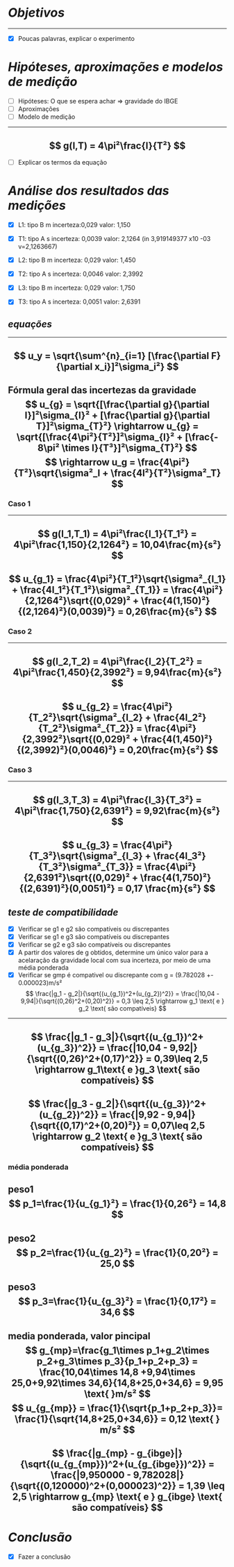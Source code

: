 # *Objetivos*
---
* [x] Poucas palavras, explicar o experimento

# *Hipóteses, aproximações e modelos de medição*
* [ ] Hipóteses: O que se espera achar => gravidade do IBGE
* [ ] Aproximações
* [ ] Modelo de medição 
---
$$
g(l,T) = 4\pi²\frac{l}{T²}
$$
---
* [ ] Explicar os termos da equação

# *Análise dos resultados das medições*
* [x] L1: tipo B m incerteza:0,029 valor: 1,150
* [x] T1: tipo A s incerteza: 0,0039 valor: 2,1264 (in 3,919149377 x10 -03 v=2,1263667)
* [x] L2: tipo B m incerteza: 0,029 valor: 1,450
* [x] T2: tipo A s incerteza: 0,0046 valor: 2,3992
* [x] L3: tipo B m incerteza: 0,029 valor: 1,750
* [x] T3: tipo A s incerteza: 0,0051 valor: 2,6391


## *equações*
---
$$
u_y = \sqrt{\sum^{n}_{i=1} [\frac{\partial F}{\partial x_i}]²\sigma_i²}
$$
---
Fórmula geral das incertezas da gravidade
$$
u_{g} = \sqrt{[\frac{\partial g}{\partial l}]²\sigma_{l}² + [\frac{\partial g}{\partial T}]²\sigma_{T}²} \rightarrow u_{g} = \sqrt{[\frac{4\pi²}{T²}]²\sigma_{l}² + [\frac{- 8\pi² \times l}{T³}]²\sigma_{T}²}
$$
$$
\rightarrow u_g = \frac{4\pi²}{T²}\sqrt{\sigma²_l + \frac{4l²}{T²}\sigma²_T}
$$
---
### Caso 1
---
$$
g(l_1,T_1) = 4\pi²\frac{l_1}{T_1²} = 4\pi²\frac{1,150}{2,1264²} = 10,04\frac{m}{s²}
$$
---
$$
u_{g_1} = \frac{4\pi²}{T_1²}\sqrt{\sigma²_{l_1} + \frac{4l_1²}{T_1²}\sigma²_{T_1}} = \frac{4\pi²}{2,1264²}\sqrt{(0,029)² + \frac{4(1,150)²}{(2,1264)²}(0,0039)²} = 0,26\frac{m}{s²}
$$
---
### Caso 2
---
$$
g(l_2,T_2) = 4\pi²\frac{l_2}{T_2²} = 4\pi²\frac{1,450}{2,3992²} = 9,94\frac{m}{s²}
$$
---
$$
u_{g_2} = \frac{4\pi²}{T_2²}\sqrt{\sigma²_{l_2} + \frac{4l_2²}{T_2²}\sigma²_{T_2}} = \frac{4\pi²}{2,3992²}\sqrt{(0,029)² + \frac{4(1,450)²}{(2,3992)²}(0,0046)²} = 0,20\frac{m}{s²}
$$
---
### Caso 3
---
$$
g(l_3,T_3) = 4\pi²\frac{l_3}{T_3²} = 4\pi²\frac{1,750}{2,6391²} = 9,92\frac{m}{s²}
$$
---
$$
u_{g_3} = \frac{4\pi²}{T_3²}\sqrt{\sigma²_{l_3} + \frac{4l_3²}{T_3²}\sigma²_{T_3}} = \frac{4\pi²}{2,6391²}\sqrt{(0,029)² + \frac{4(1,750)²}{(2,6391)²}(0,0051)²} = 0,17 \frac{m}{s²}
$$
---
## *teste de compatibilidade*
* [x] Verificar se g1 e g2 são compatíveis ou discrepantes
* [X] Verificar se g1 e g3 são compatíveis ou discrepantes
* [x] Verificar se g2 e g3 são compatíveis ou discrepantes
* [x] A partir dos valores de g obtidos, determine um único valor para a acelaração da gravidade local com sua incerteza, por meio de uma média ponderada
* [x] Verificar se gmp é compativel ou discrepante com g = (9.782028 +- 0.000023)m/s²
$$
\frac{|g_1 - g_2|}{\sqrt{(u_{g_1})^2+(u_{g_2})^2}} = \frac{|10,04 - 9,94|}{\sqrt{(0,26)^2+(0,20)^2}} = 0,3 \leq 2,5  \rightarrow g_1 \text{ e } g_2 \text{ são compatíveis}
$$
---
$$
\frac{|g_1 - g_3|}{\sqrt{(u_{g_1})^2+(u_{g_3})^2}} = \frac{|10,04 - 9,92|}{\sqrt{(0,26)^2+(0,17)^2}} = 0,39\leq 2,5 \rightarrow g_1\text{ e }g_3 \text{ são compatíveis}
$$
---
$$
\frac{|g_3 - g_2|}{\sqrt{(u_{g_3})^2+(u_{g_2})^2}} = \frac{|9,92 - 9,94|}{\sqrt{(0,17)^2+(0,20)²}} = 0,07\leq 2,5 \rightarrow g_2 \text{ e }g_3 \text{ são compatíveis}
$$
---
### média ponderada

peso1
$$
p_1=\frac{1}{u_{g_1}²} = \frac{1}{0,26²} = 14,8 
$$
---
peso2
$$
p_2=\frac{1}{u_{g_2}²} = \frac{1}{0,20²} = 25,0
$$
---
peso3
$$
p_3=\frac{1}{u_{g_3}²} = \frac{1}{0,17²} = 34,6
$$
---
media ponderada, valor pincipal
$$
g_{mp}=\frac{g_1\times p_1+g_2\times p_2+g_3\times p_3}{p_1+p_2+p_3} = \frac{10,04\times 14,8 +9,94\times 25,0+9,92\times 34,6}{14,8+25,0+34,6} = 9,95 \text{ }m/s²
$$
$$
u_{g_{mp}} = \frac{1}{\sqrt{p_1+p_2+p_3}}= \frac{1}{\sqrt{14,8+25,0+34,6}} = 0,12 \text{ } m/s²
$$
---
$$
\frac{|g_{mp} - g_{ibge}|}{\sqrt{(u_{g_{mp}})^2+(u_{g_{ibge}})^2}} = \frac{|9,950000 - 9,782028|}{\sqrt{(0,120000)^2+(0,000023)^2}} = 1,39 \leq 2,5 \rightarrow g_{mp} \text{ e } g_{ibge} \text{ são compatíveis}
$$
---


# *Conclusão*
* [x] Fazer a conclusão



